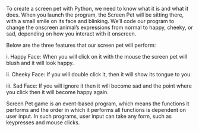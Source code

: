 To create a screen pet with Python, we need to know what it is and what it does. When you launch the program, the Screen Pet will be sitting there, with a small smile on its face and blinking. We’ll code our program to change the onscreen animal’s expressions from normal to happy, cheeky, or sad, depending on how you interact with it onscreen. 

Below are the three features that our screen pet will perform:

i.	Happy Face: When you will click on it with the mouse the screen pet will blush and it will look happy.

ii.	Cheeky Face: If you will double click it, then it will show its tongue to you.

iii.	Sad Face: If you will ignore it then it will become sad and the point where you click then it will become happy again.

Screen Pet game is an event-based program, which means the functions it performs and the order in which it performs all functions is dependent on user input. In such programs, user input can take any form, such as keypresses and mouse clicks.
